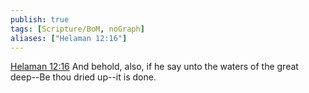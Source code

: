 ```yaml
---
publish: true
tags: [Scripture/BoM, noGraph]
aliases: ["Helaman 12:16"]
---
```

[Helaman 12:16](https://churchofjesuschrist.org/study/scriptures/bofm/hel/12?lang=eng&id=p16#p16) And behold, also, if he say unto the waters of the great deep--Be thou dried up--it is done.
